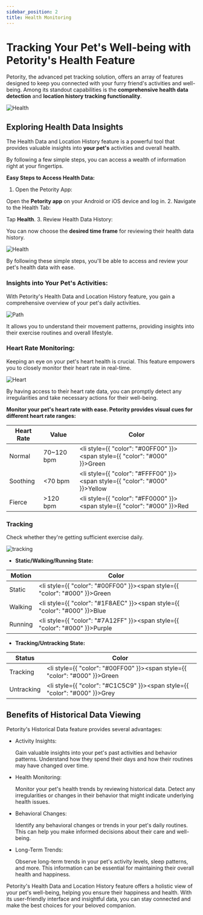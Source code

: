 ```yaml
---
sidebar_position: 2
title: Health Monitoring
---
```


# Tracking Your Pet's Well-being with Petority's Health Feature
Petority, the advanced pet tracking solution, offers an array of features designed to keep you connected with your furry friend's activities and well-being. Among its standout capabilities is the **comprehensive health data detection** and **location history tracking functionality**. 

![Health](/img/health/Health.jpg)

## Exploring Health Data Insights

The Health Data and Location History feature is a powerful tool that provides valuable insights into **your pet's** activities and overall health. 

By following a few simple steps, you can access a wealth of information right at your fingertips.

**Easy Steps to Access Health Data:**

1. Open the Petority App:
  
  Open the **Petority app** on your Android or iOS device and log in.
2. Navigate to the Health Tab:

  Tap **Health**.
3. Review Health Data History:

  You can now choose the **desired time frame** for reviewing their health data history.

  ![Health](/img/health/time.jpg)

By following these simple steps, you'll be able to access and review your pet's health data with ease.

### Insights into Your Pet's Activities:

With Petority's Health Data and Location History feature, you gain a comprehensive overview of your pet's daily activities. 

![Path](/img/health/Activities.jpg)

It allows you to understand their movement patterns, providing insights into their exercise routines and overall lifestyle.

### Heart Rate Monitoring:
Keeping an eye on your pet's heart health is crucial. This feature empowers you to closely monitor their heart rate in real-time. 

![Heart](/img/health/Heart-Rate-Indicators.jpg)

By having access to their heart rate data, you can promptly detect any irregularities and take necessary actions for their well-being.

**Monitor your pet's heart rate with ease. Petority provides visual cues for different heart rate ranges:**
 
| Heart Rate   | Value   | Color   |
| ----------- | ----------- | ----------- |
|  Normal     | 70~120 bpm |  <li style={{ "color": "#00FF00" }}><span style={{ "color": "#000" }}>Green</span></li> |
| Soothing    | <70 bpm   | <li style={{ "color": "#FFFF00" }}><span style={{ "color": "#000" }}>Yellow</span></li> |
| Fierce      | >120 bpm   |  <li style={{ "color": "#FF0000" }}><span style={{ "color": "#000" }}>Red</span></li> |


### Tracking
Check whether they're getting sufficient exercise daily.

![tracking](/img/get-to-know/Tracking.jpg)

+ **Static/Walking/Running State:**

| Motion| Color   |
| ----------- | ----------- |
|  Static    |  <li style={{ "color": "#00FF00" }}><span style={{ "color": "#000" }}>Green</span></li> |
| Walking |  <li style={{ "color": "#1F8AEC" }}><span style={{ "color": "#000" }}>Blue</span></li> |
| Running |  <li style={{ "color": "#7A12FF" }}><span style={{ "color": "#000" }}>Purple</span></li> |

+ **Tracking/Untracking State:**

| Status| Color   |
| ----------- | ----------- |
|  Tracking    |  <li style={{ "color": "#00FF00" }}><span style={{ "color": "#000" }}>Green</span></li> |
| Untracking |  <li style={{ "color": "#C1C5C9" }}><span style={{ "color": "#000" }}>Grey</span></li> |

## Benefits of Historical Data Viewing

Petority's Historical Data feature provides several advantages:

+ Activity Insights:
    
    Gain valuable insights into your pet's past activities and behavior patterns. Understand how they spend their days and how their routines may have changed over time.

+ Health Monitoring:
    
    Monitor your pet's health trends by reviewing historical data. Detect any irregularities or changes in their behavior that might indicate underlying health issues.

+ Behavioral Changes:
    
    Identify any behavioral changes or trends in your pet's daily routines. This can help you make informed decisions about their care and well-being.

+ Long-Term Trends:
    
    Observe long-term trends in your pet's activity levels, sleep patterns, and more. This information can be essential for maintaining their overall health and happiness.

Petority's Health Data and Location History feature offers a holistic view of your pet's well-being, helping you ensure their happiness and health. With its user-friendly interface and insightful data, you can stay connected and make the best choices for your beloved companion.

 
